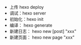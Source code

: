 

+ 上传 hexo deploy
+ 调试：hexo server
+ 初始化：hexo init
+ 编译： hexo generate
+ 新建日志： hexo new [post] "xxx"
+ 新建页面： hexo new page "xxx"
